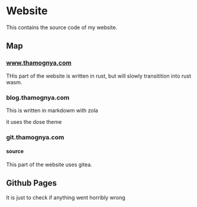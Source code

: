 # Website

This contains the source code of my website.

## Map

### www.thamognya.com

THis part of the website is written in rust, but will slowly transitition into rust wasm.

### blog.thamognya.com

This is written in markdowm with zola

it uses the dose theme

### git.thamognya.com

#### source

This part of the website uses gitea.


## Github Pages

It is just to check if anything went horribly wrong

